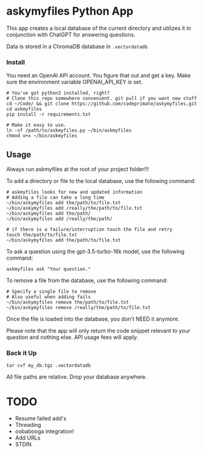 # askymyfiles Python App

This app creates a local database of the current directory and utilizes it in conjunction with ChatGPT for answering questions.

Data is stored in a ChromaDB database in `.vectordatadb`

### Install

You need an OpenAI API account. You figure that out and get a key.
Make sure the environment variable OPENAI_API_KEY is set.


```
# You've got python3 installed, right?
# Clone this repo somewhere convenient. git pull if you want new stuff
cd ~/Code/ && git clone https://github.com/codeprimate/askymyfiles.git
cd askmyfiles
pip install -r requirements.txt

# Make it easy to use.
ln -sf /path/to/askmyfiles.py ~/bin/askmyfiles
chmod u+x ~/bin/askmyfiles
```

## Usage

Always run askmyfiles at the root of your project folder!!!

To add a directory or file to the local database, use the following command:

```
# askmyfiles looks for new and updated information
# Adding a file can take a long time
~/bin/askymyfiles add the/path/to/file.txt
~/bin/askymyfiles add /really/the/path/to/file.txt
~/bin/askymyfiles add the/path/
~/bin/askymyfiles add /really/the/path/

# if there is a failure/interruption touch the file and retry
touch the/path/to/file.txt
~/bin/askymyfiles add the/path/to/file.txt
```

To ask a question using the gpt-3.5-turbo-16k model, use the following command:

```
askmyfiles ask "Your question."
```

To remove a file from the database, use the following command:

```
# Specify a single file to remove 
# Also useful when adding fails
~/bin/askymyfiles remove the/path/to/file.txt
~/bin/askymyfiles remove /really/the/path/to/file.txt
```

Once the file is loaded into the database, you don't NEED it anymore.

Please note that the app will only return the code snippet relevant to your question and nothing else.
API usage fees will apply.

### Back it Up

```
tar cvf my_db.tgz .vectordatadb
```

All file paths are relative. Drop your database anywhere.

# TODO

- Resume failed add's
- Threading
- oobabooga integration!
- Add URLs
- STDIN
